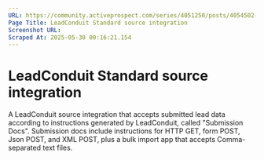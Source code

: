 ```yaml
---
URL: https://community.activeprospect.com/series/4051250/posts/4054502-activeprospect-product-glossary
Page Title: LeadConduit Standard source integration
Screenshot URL: 
Scraped At: 2025-05-30 00:16:21.154
---
```


# LeadConduit Standard source integration

A LeadConduit source integration that accepts submitted lead data according to instructions generated by LeadConduit, called "Submission Docs". Submission docs include instructions for HTTP GET, form POST, Json POST, and XML POST, plus a bulk import app that accepts Comma-separated text files.